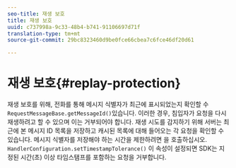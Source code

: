 ```yaml
---
seo-title: 재생 보호
title: 재생 보호
uuid: c737998a-9c33-48b4-b741-91106697d71f
translation-type: tm+mt
source-git-commit: 29bc8323460d9be0fce66cbea7c6fce46df20d61

---
```



# 재생 보호{#replay-protection}

재생 보호를 위해, 전화를 통해 메시지 식별자가 최근에 표시되었는지 확인할 수 `RequestMessageBase.getMessageId()`있습니다. 이러한 경우, 침입자가 요청을 다시 재생하려고 할 수 있으며 이는 거부되어야 합니다. 재생 시도를 감지하기 위해 서버는 최근에 본 메시지 ID 목록을 저장하고 캐시된 목록에 대해 들어오는 각 요청을 확인할 수 있습니다. 메시지 식별자를 저장해야 하는 시간을 제한하려면 을 호출하십시오. `HandlerConfiguration.setTimestampTolerance()` 이 속성이 설정되면 SDK는 지정된 시간(초) 이상 타임스탬프를 포함하는 요청을 거부합니다.
